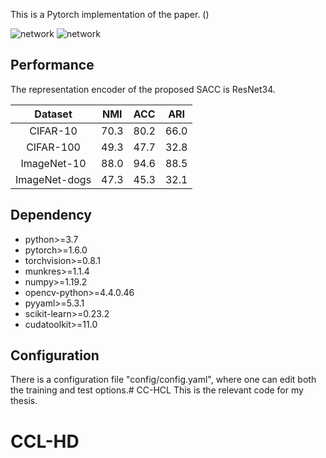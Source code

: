 This is a Pytorch implementation of the paper. ()

![network](figures/图1.png)
![network](figures/对比聚类论文图.png)
## Performance

The representation encoder of the proposed SACC is ResNet34.

|    Dataset    | NMI  | ACC  | ARI  |
| :-----------: | :--: | :--: | :--: |
|   CIFAR-10    | 70.3 | 80.2 | 66.0 |
|   CIFAR-100   | 49.3 | 47.7 | 32.8 |
|  ImageNet-10  | 88.0 | 94.6 | 88.5 |
| ImageNet-dogs | 47.3 | 45.3 | 32.1 |

## Dependency

- python>=3.7
- pytorch>=1.6.0
- torchvision>=0.8.1
- munkres>=1.1.4
- numpy>=1.19.2
- opencv-python>=4.4.0.46
- pyyaml>=5.3.1
- scikit-learn>=0.23.2
- cudatoolkit>=11.0

## Configuration

There is a configuration file "config/config.yaml", where one can edit both the training and test options.# CC-HCL
This is the relevant code for my thesis.
# CCL-HD
